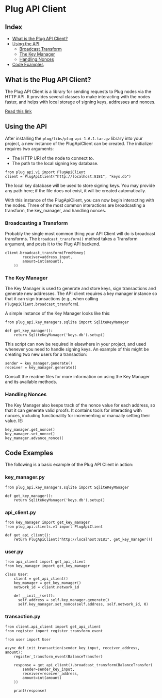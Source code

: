 # Plug API Client

## Index
* [What is the Plug API Client?](#what-is-the-api-client)
* [Using the API](#using-the-api)
  * [Broadcast Transform](#broadcast_transform)
  * [The Key Manager](#key_manager)
  * [Handling Nonces](#handling_nonces)
* [Code Examples](#code-example)

## What is the Plug API Client?

The Plug API Client is a library for sending requests to Plug nodes via the HTTP
API. It provides several classes to make interacting with the nodes faster, and helps with local storage of signing keys, addresses and nonces.

[Read this link](../to-something.md)

## Using the API

After installing the `plug/libs/plug-api-1.6.1.tar.gz` library into your project, a new instance of the PlugApiClient can be created. The initializer requires two arguments:

- The HTTP URI of the node to connect to.
- The path to the local signing key database.

```
from plug_api.v1 import PlugApiClient
client = PlugApiClient("http://localhost:8181", "keys.db")
```

The local key database will be used to store signing keys.  You may provide any
path here; if the file does not exist, it will be created automatically.

With this instance of the PlugApiClient, you can now begin interacting with the nodes. Three of the most common interactions are broadcasting a transform, the key_manager, and handling nonces.

### Broadcasting a Transform

Probably the single most common thing your API Client will do is broadcast transforms. The `broadcast_transform()` method takes a Transform argument, and posts it to the Plug API backend.

```
client.broadcast_transform(FreeMoney(
        receiver=address_input,
        amount=int(amount),
    ))
```

### The Key Manager

The Key Manager is used to generate and store keys, sign transactions and generate
new addresses. The API client requires a key manager instance so that it can sign transactions
(e.g., when calling `PlugApiClient.broadcast_transform`).

A simple instance of the Key Manager looks like this:

```
from plug_api.key_managers.sqlite import SqliteKeyManager

def get_key_manager():
    return SqliteKeyManager('keys.db').setup()
```

This script can now be required in elsewhere in your project, and used whenever you need to handle signing keys. An example of this might be creating two new users for a transaction:

```
sender = key_manager.generate()
receiver = key_manager.generate()
```

Consult the readme files for more information on using the Key Manager and its available methods.

### Handling Nonces

The Key Manager also keeps track of the nonce value for each address, so that it can
generate valid proofs. It contains tools for interacting with nonces, including functionality for incrementing or manually setting their value. IE:

```
key_manager.get_nonce()
key_manager.set_nonce()
key_manager.advance_nonce()
```

## Code Examples

The following is a basic example of the Plug API Client in action:

### key_manager.py
```
from plug_api.key_managers.sqlite import SqliteKeyManager

def get_key_manager():
    return SqliteKeyManager('keys.db').setup()
```

### api_client.py
```
from key_manager import get_key_manager
from plug_api.clients.v1 import PlugApiClient

def get_api_client():
    return PlugApiClient("http://localhost:8181", get_key_manager())
```

### user.py
```
from api_client import get_api_client
from key_manager import get_key_manager

class User:
    client = get_api_client()
    key_manager = get_key_manager()
    network_id = client.network_id

    def __init__(self):
      self.address = self.key_manager.generate()
      self.key_manager.set_nonce(self.address, self.network_id, 0)
```

### transaction.py
```
from client.api_client import get_api_client
from register import register_transform_event

from user import User

async def init_transaction(sender_key_input, receiver_address, amount):
    register_transform_event(BalanceTransfer)

    response = get_api_client().broadcast_transform(BalanceTransfer(
        sender=sender_key_input,
        receiver=receiver_address,
        amount=int(amount)
    ))

    print(response)
```
